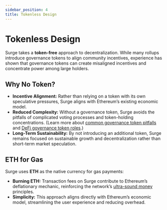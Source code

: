 ```yaml
---
sidebar_position: 4
title: Tokenless Design
---
```


# Tokenless Design

Surge takes a **token-free** approach to decentralization. While many rollups introduce governance tokens to align community incentives, experience has shown that governance tokens can create misaligned incentives and concentrate power among large holders.

## Why No Token?

- **Incentive Alignment:** Rather than relying on a token with its own speculative pressures, Surge aligns with Ethereum’s existing economic model.
- **Reduced Complexity:** Without a governance token, Surge avoids the pitfalls of complicated voting processes and token-holding concentrations. (Learn more about [common governance token pitfalls](https://blog.colony.io/governance-token/) and [DeFi governance token roles](https://www.openware.com/news/articles/the-role-of-governance-tokens-in-defi-projects).)
- **Long-Term Sustainability:** By not introducing an additional token, Surge remains focused on sustainable growth and decentralization rather than short-term market speculation.

## ETH for Gas

Surge uses **ETH** as the native currency for gas payments:
- **Burning ETH:** Transaction fees on Surge contribute to Ethereum’s deflationary mechanic, reinforcing the network’s [ultra-sound money](https://ultrasound.money) principles.
- **Simplicity:** This approach aligns directly with Ethereum’s economic model, streamlining the user experience and reducing overhead.
